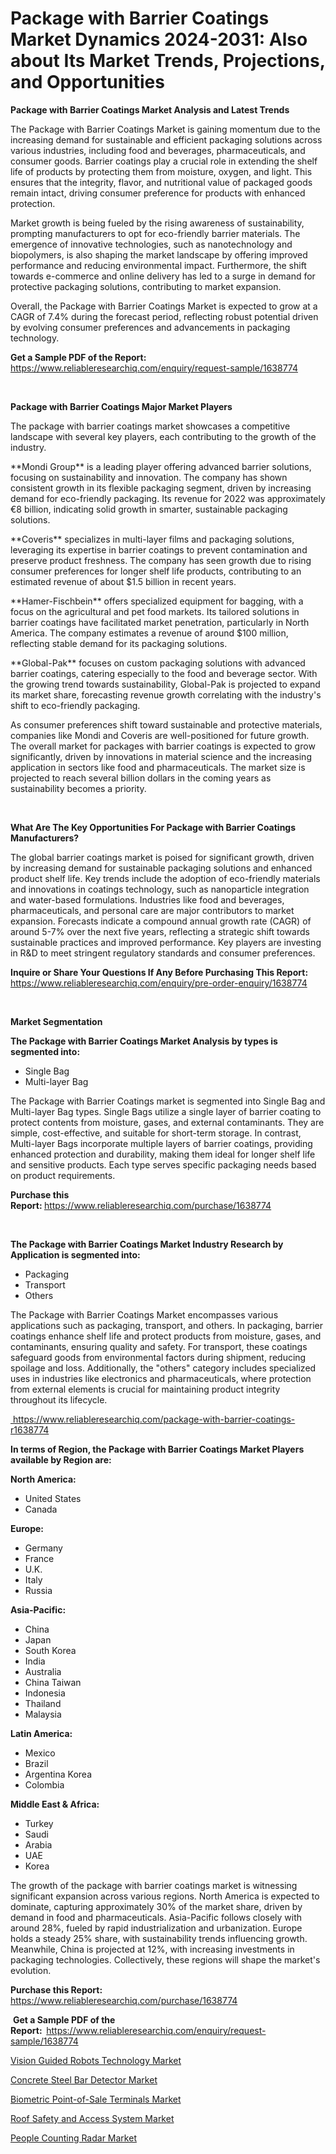 <p><h1>Package with Barrier Coatings Market Dynamics 2024-2031: Also about Its Market Trends, Projections, and Opportunities</h1></p><p><strong>Package with Barrier Coatings Market Analysis and Latest Trends</strong></p>
<p><p>The Package with Barrier Coatings Market is gaining momentum due to the increasing demand for sustainable and efficient packaging solutions across various industries, including food and beverages, pharmaceuticals, and consumer goods. Barrier coatings play a crucial role in extending the shelf life of products by protecting them from moisture, oxygen, and light. This ensures that the integrity, flavor, and nutritional value of packaged goods remain intact, driving consumer preference for products with enhanced protection.</p><p>Market growth is being fueled by the rising awareness of sustainability, prompting manufacturers to opt for eco-friendly barrier materials. The emergence of innovative technologies, such as nanotechnology and biopolymers, is also shaping the market landscape by offering improved performance and reducing environmental impact. Furthermore, the shift towards e-commerce and online delivery has led to a surge in demand for protective packaging solutions, contributing to market expansion. </p><p>Overall, the Package with Barrier Coatings Market is expected to grow at a CAGR of 7.4% during the forecast period, reflecting robust potential driven by evolving consumer preferences and advancements in packaging technology.</p></p>
<p><strong>Get a Sample PDF of the Report:&nbsp;</strong> <a href="https://www.reliableresearchiq.com/enquiry/request-sample/1638774?utm_campaign=1837&utm_medium=2&utm_source=Github&utm_content=ia&utm_term=07122024&utm_id=package-with-barrier-coatings">https://www.reliableresearchiq.com/enquiry/request-sample/1638774</a></p>
<p>&nbsp;</p>
<p><strong>Package with Barrier Coatings Major Market Players</strong></p>
<p><p>The package with barrier coatings market showcases a competitive landscape with several key players, each contributing to the growth of the industry. </p><p>**Mondi Group** is a leading player offering advanced barrier solutions, focusing on sustainability and innovation. The company has shown consistent growth in its flexible packaging segment, driven by increasing demand for eco-friendly packaging. Its revenue for 2022 was approximately €8 billion, indicating solid growth in smarter, sustainable packaging solutions.</p><p>**Coveris** specializes in multi-layer films and packaging solutions, leveraging its expertise in barrier coatings to prevent contamination and preserve product freshness. The company has seen growth due to rising consumer preferences for longer shelf life products, contributing to an estimated revenue of about $1.5 billion in recent years. </p><p>**Hamer-Fischbein** offers specialized equipment for bagging, with a focus on the agricultural and pet food markets. Its tailored solutions in barrier coatings have facilitated market penetration, particularly in North America. The company estimates a revenue of around $100 million, reflecting stable demand for its packaging solutions.</p><p>**Global-Pak** focuses on custom packaging solutions with advanced barrier coatings, catering especially to the food and beverage sector. With the growing trend towards sustainability, Global-Pak is projected to expand its market share, forecasting revenue growth correlating with the industry's shift to eco-friendly packaging.</p><p>As consumer preferences shift toward sustainable and protective materials, companies like Mondi and Coveris are well-positioned for future growth. The overall market for packages with barrier coatings is expected to grow significantly, driven by innovations in material science and the increasing application in sectors like food and pharmaceuticals. The market size is projected to reach several billion dollars in the coming years as sustainability becomes a priority.</p></p>
<p>&nbsp;</p>
<p><strong>What Are The Key Opportunities For Package with Barrier Coatings Manufacturers?</strong></p>
<p><p>The global barrier coatings market is poised for significant growth, driven by increasing demand for sustainable packaging solutions and enhanced product shelf life. Key trends include the adoption of eco-friendly materials and innovations in coatings technology, such as nanoparticle integration and water-based formulations. Industries like food and beverages, pharmaceuticals, and personal care are major contributors to market expansion. Forecasts indicate a compound annual growth rate (CAGR) of around 5-7% over the next five years, reflecting a strategic shift towards sustainable practices and improved performance. Key players are investing in R&D to meet stringent regulatory standards and consumer preferences.</p></p>
<p><strong>Inquire or Share Your Questions If Any Before Purchasing This Report:</strong> <a href="https://www.reliableresearchiq.com/enquiry/pre-order-enquiry/1638774?utm_campaign=1837&utm_medium=2&utm_source=Github&utm_content=ia&utm_term=07122024&utm_id=package-with-barrier-coatings">https://www.reliableresearchiq.com/enquiry/pre-order-enquiry/1638774</a></p>
<p>&nbsp;</p>
<p><strong>Market Segmentation</strong></p>
<p><strong>The Package with Barrier Coatings Market Analysis by types is segmented into:</strong></p>
<p><ul><li>Single Bag</li><li>Multi-layer Bag</li></ul></p>
<p><p>The Package with Barrier Coatings market is segmented into Single Bag and Multi-layer Bag types. Single Bags utilize a single layer of barrier coating to protect contents from moisture, gases, and external contaminants. They are simple, cost-effective, and suitable for short-term storage. In contrast, Multi-layer Bags incorporate multiple layers of barrier coatings, providing enhanced protection and durability, making them ideal for longer shelf life and sensitive products. Each type serves specific packaging needs based on product requirements.</p></p>
<p><strong>Purchase this Report:&nbsp;</strong><a href="https://www.reliableresearchiq.com/purchase/1638774?utm_campaign=1837&utm_medium=2&utm_source=Github&utm_content=ia&utm_term=07122024&utm_id=package-with-barrier-coatings">https://www.reliableresearchiq.com/purchase/1638774</a></p>
<p>&nbsp;</p>
<p><strong>The Package with Barrier Coatings Market Industry Research by Application is segmented into:</strong></p>
<p><ul><li>Packaging</li><li>Transport</li><li>Others</li></ul></p>
<p><p>The Package with Barrier Coatings Market encompasses various applications such as packaging, transport, and others. In packaging, barrier coatings enhance shelf life and protect products from moisture, gases, and contaminants, ensuring quality and safety. For transport, these coatings safeguard goods from environmental factors during shipment, reducing spoilage and loss. Additionally, the "others" category includes specialized uses in industries like electronics and pharmaceuticals, where protection from external elements is crucial for maintaining product integrity throughout its lifecycle.</p></p>
<p><a href="https://www.reliableresearchiq.com/package-with-barrier-coatings-r1638774?utm_campaign=1837&utm_medium=2&utm_source=Github&utm_content=ia&utm_term=07122024&utm_id=package-with-barrier-coatings">&nbsp;https://www.reliableresearchiq.com/package-with-barrier-coatings-r1638774</a></p>
<p><strong>In terms of Region, the Package with Barrier Coatings Market Players available by Region are:</strong></p>
<p>
    <p> <strong> North America: </strong>
        <ul>
            <li>United States</li>
            <li>Canada</li>
        </ul>
        </p> 
    <p> <strong> Europe: </strong>
        <ul>
            <li>Germany</li>
            <li>France</li>
            <li>U.K.</li>
            <li>Italy</li>
            <li>Russia</li>
        </ul>
        </p> 
    <p> <strong> Asia-Pacific: </strong>
        <ul>
            <li>China</li>
            <li>Japan</li>
            <li>South Korea</li>
            <li>India</li>
            <li>Australia</li>
            <li>China Taiwan</li>
            <li>Indonesia</li>
            <li>Thailand</li>
            <li>Malaysia</li>
        </ul>
        </p> 
    <p> <strong> Latin America: </strong>
        <ul>
            <li>Mexico</li>
            <li>Brazil</li>
            <li>Argentina Korea</li>
            <li>Colombia</li>
        </ul>
        </p> 
    <p> <strong> Middle East & Africa: </strong>
        <ul>
            <li>Turkey</li>
            <li>Saudi</li>
            <li>Arabia</li>
            <li>UAE</li>
            <li>Korea</li>
        </ul>
    </p>
    </p>
<p><p>The growth of the package with barrier coatings market is witnessing significant expansion across various regions. North America is expected to dominate, capturing approximately 30% of the market share, driven by demand in food and pharmaceuticals. Asia-Pacific follows closely with around 28%, fueled by rapid industrialization and urbanization. Europe holds a steady 25% share, with sustainability trends influencing growth. Meanwhile, China is projected at 12%, with increasing investments in packaging technologies. Collectively, these regions will shape the market's evolution.</p></p>
<p><strong>Purchase this Report: </strong><a href="https://www.reliableresearchiq.com/purchase/1638774?utm_campaign=1837&utm_medium=2&utm_source=Github&utm_content=ia&utm_term=07122024&utm_id=package-with-barrier-coatings">https://www.reliableresearchiq.com/purchase/1638774</a></p>
<p>&nbsp;<strong>Get a Sample PDF of the Report:&nbsp;&nbsp;</strong><a href="https://www.reliableresearchiq.com/enquiry/request-sample/1638774?utm_campaign=1837&utm_medium=2&utm_source=Github&utm_content=ia&utm_term=07122024&utm_id=package-with-barrier-coatings">https://www.reliableresearchiq.com/enquiry/request-sample/1638774</a></p>
<p><strong></strong></p>
<p><p><a href="https://www.linkedin.com/pulse/vision-guided-robots-technology-market-size-forecast-analysis-q7loe?utm_campaign=1837&utm_medium=2&utm_source=Github&utm_content=ia&utm_term=07122024&utm_id=package-with-barrier-coatings">Vision Guided Robots Technology Market</a></p><p><a href="https://issuu.com/reportprime-2/docs/concrete-steel-bar-detector-market-size-2030.pptx?utm_campaign=1837&utm_medium=2&utm_source=Github&utm_content=ia&utm_term=07122024&utm_id=package-with-barrier-coatings">Concrete Steel Bar Detector Market</a></p><p><a href="https://www.linkedin.com/pulse/biometric-point-of-sale-terminals-market-growth-projections-ruyac?utm_campaign=1837&utm_medium=2&utm_source=Github&utm_content=ia&utm_term=07122024&utm_id=package-with-barrier-coatings">Biometric Point-of-Sale Terminals Market</a></p><p><a href="https://www.linkedin.com/pulse/complete-swot-analysis-roof-safety-access-system-market-industry-aepwe?utm_campaign=1837&utm_medium=2&utm_source=Github&utm_content=ia&utm_term=07122024&utm_id=package-with-barrier-coatings">Roof Safety and Access System Market</a></p><p><a href="https://issuu.com/reportprime-2/docs/people-counting-radar-market-size-2030.pptx?utm_campaign=1837&utm_medium=2&utm_source=Github&utm_content=ia&utm_term=07122024&utm_id=package-with-barrier-coatings">People Counting Radar Market</a></p></p>